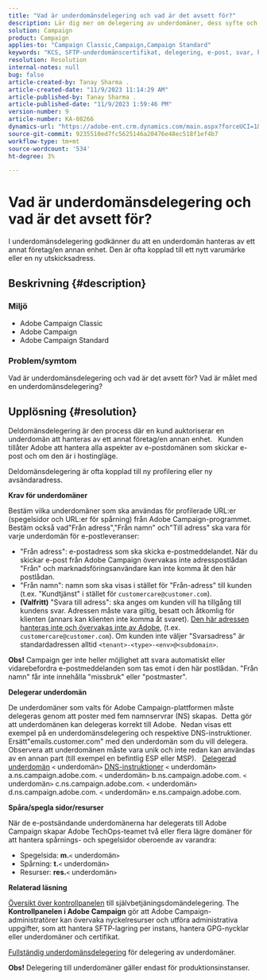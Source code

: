 ```yaml
---
title: "Vad är underdomänsdelegering och vad är det avsett för?"
description: Lär dig mer om delegering av underdomäner, dess syfte och mål.
solution: Campaign
product: Campaign
applies-to: "Campaign Classic,Campaign,Campaign Standard"
keywords: "KCS, SFTP-underdomänscertifikat, delegering, e-post, svar, kampanj"
resolution: Resolution
internal-notes: null
bug: false
article-created-by: Tanay Sharma .
article-created-date: "11/9/2023 11:14:29 AM"
article-published-by: Tanay Sharma .
article-published-date: "11/9/2023 1:59:46 PM"
version-number: 9
article-number: KA-08266
dynamics-url: "https://adobe-ent.crm.dynamics.com/main.aspx?forceUCI=1&pagetype=entityrecord&etn=knowledgearticle&id=dbe40925-f17e-ee11-8179-6045bd0065b6"
source-git-commit: 9235510ed7fc5625146a20476e48ec518f1ef4b7
workflow-type: tm+mt
source-wordcount: '534'
ht-degree: 3%

---
```


# Vad är underdomänsdelegering och vad är det avsett för?


I underdomänsdelegering godkänner du att en underdomän hanteras av ett annat företag/en annan enhet. Den är ofta kopplad till ett nytt varumärke eller en ny utskicksadress.

## Beskrivning {#description}


### Miljö

- Adobe Campaign Classic
- Adobe Campaign
- Adobe Campaign Standard




### Problem/symtom

Vad är underdomänsdelegering och vad är det avsett för? Vad är målet med en underdomänsdelegering?


## Upplösning {#resolution}


Deldomänsdelegering är den process där en kund auktoriserar en underdomän att hanteras av ett annat företag/en annan enhet.  
Kunden tillåter Adobe att hantera alla aspekter av e-postdomänen som skickar e-post och om den är i hostingläge.

Deldomänsdelegering är ofta kopplad till ny profilering eller ny avsändaradress.

<b>Krav för underdomäner</b>

Bestäm vilka underdomäner som ska användas för profilerade URL:er (spegelsidor och URL:er för spårning) från Adobe Campaign-programmet.  
Bestäm också vad&quot;Från adress&quot;,&quot;Från namn&quot; och&quot;Till adress&quot; ska vara för varje underdomän för e-postleveranser:

- &quot;Från adress&quot;: e-postadress som ska skicka e-postmeddelandet. När du skickar e-post från Adobe Campaign övervakas inte adresspostlådan &quot;Från&quot; och marknadsföringsanvändare kan inte komma åt den här postlådan.
- &quot;Från namn&quot;: namn som ska visas i stället för &quot;Från-adress&quot; till kunden (t.ex. &quot;Kundtjänst&quot; i stället för `customercare@customer.com`).
- <b>(Valfritt)</b> &quot;Svara till adress&quot;: ska anges om kunden vill ha tillgång till kundens svar. Adressen måste vara giltig, besatt och åtkomlig för klienten (annars kan klienten inte komma åt svaret). <u>Den här adressen hanteras inte och övervakas inte av Adobe</u>, (t.ex. `customercare@customer.com`). Om kunden inte väljer &quot;Svarsadress&quot; är standardadressen alltid `<tenant>-<type>-<env>@<subdomain>`.


<b>Obs!</b> Campaign ger inte heller möjlighet att svara automatiskt eller vidarebefordra e-postmeddelanden som tas emot i den här postlådan. &quot;Från namn&quot; får inte innehålla &quot;missbruk&quot; eller &quot;postmaster&quot;.

<b>Delegerar underdomän</b>

De underdomäner som valts för Adobe Campaign-plattformen måste delegeras genom att poster med fem namnservrar (NS) skapas. 
Detta gör att underdomänen kan delegeras korrekt till Adobe.  Nedan visas ett exempel på en underdomänsdelegering och respektive DNS-instruktioner.  
Ersätt&quot;emails.customer.com&quot; med den underdomän som du vill delegera.  
Observera att underdomänen måste vara unik och inte redan kan användas av en annan part (till exempel en befintlig ESP eller MSP).
 
<u>Delegerad underdomän</u>
`<` underdomän`>`
<u>DNS-instruktioner</u>
`<` underdomän`>`  a.ns.campaign.adobe.com.
`<` underdomän`>`  b.ns.campaign.adobe.com.
`<` underdomän`>`  c.ns.campaign.adobe.com.
`<` underdomän`>`  d.ns.campaign.adobe.com.
`<` underdomän`>`  e.ns.campaign.adobe.com.

<b>Spåra/spegla sidor/resurser</b>

När de e-postsändande underdomänerna har delegerats till Adobe Campaign skapar Adobe TechOps-teamet två eller flera lägre domäner för att hantera spårnings- och spegelsidor oberoende av varandra:

- Spegelsida: <b>m.</b>`<` underdomän`>`
- Spårning: <b>t.</b>`<` underdomän`>`
- Resurser: <b>res.</b>`<` underdomän`>`




<b>Relaterad läsning</b>

[Översikt över kontrollpanelen](https://experienceleague.adobe.com/docs/campaign-classic-learn/control-panel/control-panel-overview.html?lang=sv) till självbetjäningsdomändelegering. The <b>Kontrollpanelen i Adobe Campaign</b> gör att Adobe Campaign-administratörer kan övervaka nyckelresurser och utföra administrativa uppgifter, som att hantera SFTP-lagring per instans, hantera GPG-nycklar eller underdomäner och certifikat.

[Fullständig underdomänsdelegering](https://experienceleague.adobe.com/docs/campaign-classic-learn/control-panel/subdomains-and-certificates/subdomain-delegation.html) för delegering av underdomäner.

<b>Obs!</b> Delegering till underdomäner gäller endast för produktionsinstanser.
